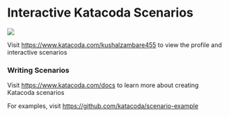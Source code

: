 # Interactive Katacoda Scenarios

[![](http://shields.katacoda.com/katacoda/kushalzambare455/count.svg)](https://www.katacoda.com/kushalzambare455 "Get your profile on Katacoda.com")

Visit https://www.katacoda.com/kushalzambare455 to view the profile and interactive scenarios

### Writing Scenarios
Visit https://www.katacoda.com/docs to learn more about creating Katacoda scenarios

For examples, visit https://github.com/katacoda/scenario-example
